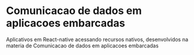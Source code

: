 # Comunicacao de dados em aplicacoes embarcadas
Aplicativos em React-native acessando recursos nativos, desenvolvidos na materia de Comunicacao de dados em aplicacoes embarcadas
